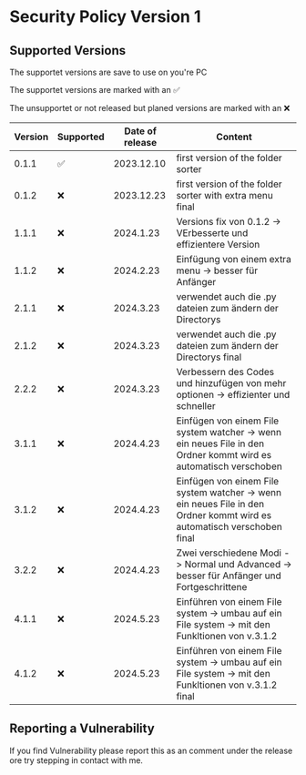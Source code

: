 # Security Policy Version 1

## Supported Versions

The supportet versions are save to use on you're PC

The supportet versions are marked with an ✅

The unsupportet or not released but planed versions are marked with an :x:

| Version | Supported          | Date of release       | Content            |
| ------- | ------------------ |---------------------- |--------------------|
| 0.1.1   | :white_check_mark: | 2023.12.10            | first version of the folder sorter |
| 0.1.2   | :x:                | 2023.12.23            | first version of the folder sorter with extra menu final |
| 1.1.1   | :x:                | 2024.1.23            | Versions fix von 0.1.2 -> VErbesserte und effizientere Version |
| 1.1.2   | :x:                | 2024.2.23            | Einfügung von einem extra menu -> besser für Anfänger |
| 2.1.1   | :x:                | 2024.3.23            | verwendet auch die .py dateien zum ändern der Directorys |
| 2.1.2   | :x:                | 2024.3.23            | verwendet auch die .py dateien zum ändern der Directorys final |
| 2.2.2   | :x:                | 2024.3.23            | Verbessern des Codes und hinzufügen von mehr optionen -> effizienter und schneller |
| 3.1.1   | :x:                | 2024.4.23            | Einfügen von einem File system watcher -> wenn ein neues File in den Ordner kommt wird es automatisch verschoben |
| 3.1.2   | :x:                | 2024.4.23            | Einfügen von einem File system watcher -> wenn ein neues File in den Ordner kommt wird es automatisch verschoben final |
| 3.2.2   | :x:                | 2024.4.23            | Zwei verschiedene Modi -> Normal und Advanced -> besser für Anfänger und Fortgeschrittene |
| 4.1.1   | :x:                | 2024.5.23            |  Einführen von einem File system -> umbau auf ein File system -> mit den Funkltionen von v.3.1.2 |
| 4.1.2   | :x:                | 2024.5.23            | Einführen von einem File system -> umbau auf ein File system -> mit den Funkltionen von v.3.1.2 final |



## Reporting a Vulnerability

If you find Vulnerability please report this as an comment under the release ore try stepping in contact with me.

